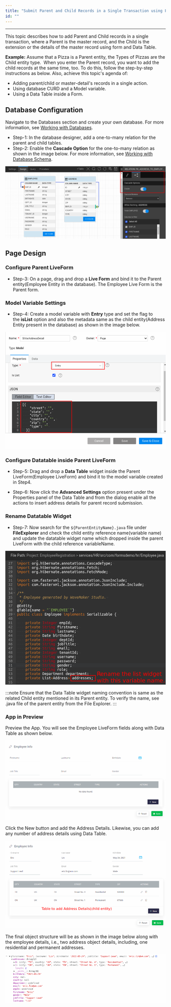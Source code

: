```yaml
---
title: "Submit Parent and Child Records in a Single Transaction using Form and Data Table"
id: ""
---
```

---

This topic describes how to add Parent and Child records in a single transaction, where a Parent is the master record, and the Child is the extension or the details of the master record using form and Data Table. 

**Example:**
Assume that a Pizza is a Parent entity, the Types of Pizzas are the Child entity type.  When you enter the Parent record, you want to add the child records at the same time, too. To do this, follow the step-by-step instructions as below. Also, achieve this topic's agenda of:

- Adding parent/child or master-detail's records in a single action.
- Using database CURD and a Model variable.
- Using a Data Table inside a Form. 

## Database Configuration

Navigate to the Databases section and create your own database. For more information, see [Working with Databases](/learn/app-development/services/database-services/working-with-databases/).

- Step-1: In the database designer, add a one-to-many relation for the parent and child tables.
- Step-2: Enable the **Cascade Option** for the one-to-many relation as shown in the image below. For more information, see [Working with Database Schema](/learn/app-development/services/database-services/working-database-schema/).

[![DB cascade](/learn/assets/form/db-cascade.png)](/learn/assets/form/db-cascade.png)

## Page Design

### Configure Parent LiveForm

- Step-3: On a page, drag and drop a **Live Form** and bind it to the Parent entity(Employee Entity in the database). The Employee Live Form is the Parent form.

### Model Variable Settings

- Step-4: Create a model variable with **Entry** type and set the flag to the **isList** option and also the metadata same as the child entity(Address Entity present in the database) as shown in the image below.

[![model variable](/learn/assets/form/model-variable.png)](/learn/assets/form/model-variable.png)

### Configure Datatable inside Parent LiveForm

- Step-5: Drag and drop a **Data Table** widget inside the Parent LiveForm(Employee LiveForm) and bind it to the model variable created in Step4.

- Step-6: Now click the **Advanced Settings** option present under the Properties panel of the Data Table and from the dialog enable all the actions to insert address details for parent record submission.

### Rename Datatable Widget

- Step-7: Now search for the `${ParentEntityName}.java` file under **FileExplorer** and check the child entity reference name(variable name) and update the datatable widget name which dropped inside the parent LiveForm with the child reference variableName.

[![](/learn/assets/form/Employeepojo.png)](/learn/assets/form/Employeepojo.png)

:::note
Ensure that the Data Table widget naming convention is same as the related Child entity mentioned in its Parent entity. To verify the name, see .java file of the parent entity from the File Explorer.
:::

### App in Preview

Preview the App. You will see the Employee LiveForm fields along with Data Table as shown below.

[![Form Data Table](/learn/assets/form/form-datatable.png)](/learn/assets/form/form-datatable.png)

Click the New button and add the Address Details. Likewise, you can add any number of address details using Data Table.

[![Form table data](/learn/assets/form/form-table-data.png)](/learn/assets/form/form-table-data.png)

The final object structure will be as shown in the image below along with the employee details, i.e., two address object details, including, one residential and permanent addresses.

[![Form table object](/learn/assets/form/form-table-object.png)](/learn/assets/form/form-table-object.png)